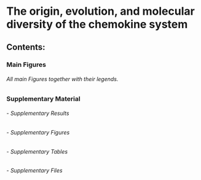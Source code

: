 # The origin, evolution, and molecular diversity of the chemokine system

## Contents:

### Main Figures

###### All main Figures together with their legends.

### Supplementary Material

###### - Supplementary Results
###### - Supplementary Figures
###### - Supplementary Tables
###### - Supplementary Files
